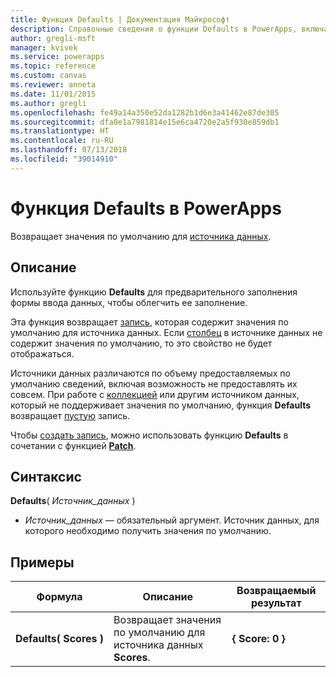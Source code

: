 ```yaml
---
title: Функция Defaults | Документация Майкрософт
description: Справочные сведения о функции Defaults в PowerApps, включая описание синтаксиса и примеры.
author: gregli-msft
manager: kvivek
ms.service: powerapps
ms.topic: reference
ms.custom: canvas
ms.reviewer: anneta
ms.date: 11/01/2015
ms.author: gregli
ms.openlocfilehash: fe49a14a350e52da1282b1d6e3a41462e87de305
ms.sourcegitcommit: dfa0e1a7981814e15e6ca4720e2a5f930e859db1
ms.translationtype: HT
ms.contentlocale: ru-RU
ms.lasthandoff: 07/13/2018
ms.locfileid: "39014910"
---
```

# <a name="defaults-function-in-powerapps"></a>Функция Defaults в PowerApps
Возвращает значения по умолчанию для [источника данных](../working-with-data-sources.md).  

## <a name="description"></a>Описание
Используйте функцию **Defaults** для предварительного заполнения формы ввода данных, чтобы облегчить ее заполнение.

Эта функция возвращает [запись](../working-with-tables.md#records), которая содержит значения по умолчанию для источника данных.  Если [столбец](../working-with-tables.md#columns) в источнике данных не содержит значения по умолчанию, то это свойство не будет отображаться.

Источники данных различаются по объему предоставляемых по умолчанию сведений, включая возможность не предоставлять их совсем.  При работе с [коллекцией](../working-with-data-sources.md#collections) или другим источником данных, который не поддерживает значения по умолчанию, функция **Defaults** возвращает [пустую](function-isblank-isempty.md) запись.

Чтобы [создать запись](../working-with-data-sources.md), можно использовать функцию **Defaults** в сочетании с функцией **[Patch](function-patch.md)**.

## <a name="syntax"></a>Синтаксис
**Defaults**( *Источник_данных* )

* *Источник_данных* — обязательный аргумент. Источник данных, для которого необходимо получить значения по умолчанию.

## <a name="examples"></a>Примеры

| Формула | Описание | Возвращаемый результат |
| --- | --- | --- |
| **Defaults(&nbsp;Scores&nbsp;)** |Возвращает значения по умолчанию для источника данных **Scores**. |**{ Score: 0 }** |

